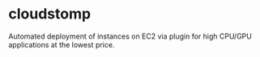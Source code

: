 # cloudstomp
Automated deployment of instances on EC2 via plugin for high CPU/GPU applications at the lowest price.
